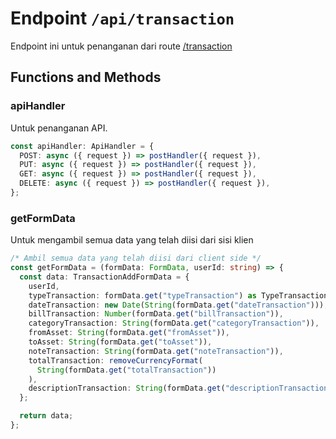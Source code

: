 # Endpoint `/api/transaction`
Endpoint ini untuk penanganan dari route [/transaction](../pages/transaction.md)

## Functions and Methods

### apiHandler
Untuk penanganan API.

```typescript
const apiHandler: ApiHandler = {
  POST: async ({ request }) => postHandler({ request }),
  PUT: async ({ request }) => postHandler({ request }),
  GET: async ({ request }) => postHandler({ request }),
  DELETE: async ({ request }) => postHandler({ request }),
};
```

### getFormData
Untuk mengambil semua data yang telah diisi dari sisi klien

```typescript
/* Ambil semua data yang telah diisi dari client side */
const getFormData = (formData: FormData, userId: string) => {
  const data: TransactionAddFormData = {
    userId,
    typeTransaction: formData.get("typeTransaction") as TypeTransaction,
    dateTransaction: new Date(String(formData.get("dateTransaction"))),
    billTransaction: Number(formData.get("billTransaction")),
    categoryTransaction: String(formData.get("categoryTransaction")),
    fromAsset: String(formData.get("fromAsset")),
    toAsset: String(formData.get("toAsset")),
    noteTransaction: String(formData.get("noteTransaction")),
    totalTransaction: removeCurrencyFormat(
      String(formData.get("totalTransaction"))
    ),
    descriptionTransaction: String(formData.get("descriptionTransaction")),
  };

  return data;
};
```